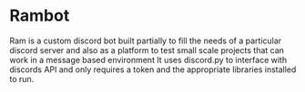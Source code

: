 # Rambot
Ram is a custom discord bot built partially to fill the needs of a particular discord server and also as a platform to test small scale projects that can work in a message based environment
It uses discord.py to interface with discords API and only requires a token and the appropriate libraries installed to run.
